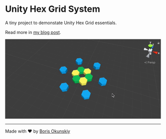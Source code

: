 # Unity Hex Grid System

A tiny project to demonstate Unity Hex Grid essentials.

Read more in [my blog post](https://alphamagenta.com/posts/unity-hex-grid).

![](demo.gif)

---

Made with ❤️ by [Boris Okunskiy](https://github.com/inca)

